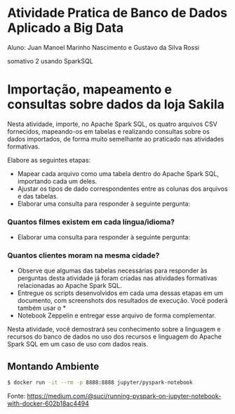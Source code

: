 # Atividade Pratica de Banco de Dados Aplicado a Big Data 

Aluno: Juan Manoel Marinho Nascimento e Gustavo da Silva Rossi


somativo 2 usando SparkSQL 
# Importação, mapeamento e consultas sobre dados da loja Sakila

Nesta atividade, importe, no Apache Spark SQL, os quatro arquivos CSV fornecidos, mapeando-os em tabelas e realizando consultas sobre os dados importados, de forma muito semelhante ao praticado nas atividades formativas.

Elabore as seguintes etapas:
* Mapear cada arquivo como uma tabela dentro do Apache Spark SQL, importando cada um deles.
* Ajustar os tipos de dado correspondentes entre as colunas dos arquivos e das tabelas.
* Elaborar uma consulta para responder à seguinte pergunta:


### Quantos filmes existem em cada língua/idioma?

* Elaborar uma consulta para responder à seguinte pergunta:
### Quantos clientes moram na mesma cidade?


* Observe que algumas das tabelas necessárias para responder às perguntas desta atividade já foram criadas nas atividades formativas relacionadas ao Apache Spark SQL.
* Entregue os scripts desenvolvidos em cada uma dessas etapas em um documento, com screenshots dos resultados de execução. Você poderá também usar o *
* Notebook Zeppelin e entregar esse arquivo de forma complementar.


Nesta atividade, você demostrará seu conhecimento sobre a linguagem e recursos do banco de dados no uso dos recursos e linguagem do Apache Spark SQL em um caso de uso com dados reais.


## Montando Ambiente 


``` bash
$ docker run -it --rm -p 8888:8888 jupyter/pyspark-notebook
```

Fonte: https://medium.com/@suci/running-pyspark-on-jupyter-notebook-with-docker-602b18ac4494

